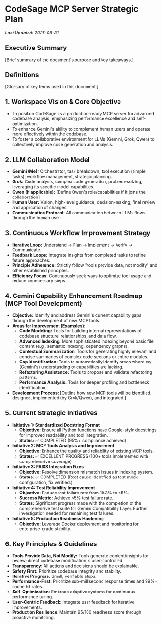 # CodeSage MCP Server Strategic Plan
*Last Updated: 2025-08-31*

## Executive Summary
[Brief summary of the document's purpose and key takeaways.]

## Definitions
[Glossary of key terms used in this document.]

## 1. Workspace Vision & Core Objective
*   To position CodeSage as a production-ready MCP server for advanced codebase analysis, emphasizing performance excellence and self-optimization.
*   To enhance Gemini's ability to complement human users and operate more effectively within the codebase.
*   To foster a collaborative environment for LLMs (Gemini, Grok, Qwen) to collectively improve code generation and analysis.

## 2. LLM Collaboration Model
*   **Gemini (Me):** Orchestrator, task breakdown, tool execution (simple tasks), workflow management, strategic planning.
*   **Grok:** Code analysis, complex code generation, problem-solving, leveraging its specific model capabilities.
*   **Qwen (if applicable):** [Define Qwen's role/capabilities if it joins the collaboration]
*   **Human User:** Vision, high-level guidance, decision-making, final review and application of changes.
*   **Communication Protocol:** All communication between LLMs flows through the human user.

## 3. Continuous Workflow Improvement Strategy
*   **Iterative Loop:** Understand -> Plan -> Implement -> Verify -> Communicate.
*   **Feedback Loops:** Integrate insights from completed tasks to refine future approaches.
*   **Principle Adherence:** Strictly follow "tools provide data, not modify" and other established principles.
*   **Efficiency Focus:** Continuously seek ways to optimize tool usage and reduce unnecessary steps.

## 4. Gemini Capability Enhancement Roadmap (MCP Tool Development)
*   **Objective:** Identify and address Gemini's current capability gaps through the development of new MCP tools.
*   **Areas for Improvement (Examples):**
    *   **Code Modeling:** Tools for building internal representations of codebase structure, relationships, and data flow.
    *   **Advanced Indexing:** More sophisticated indexing beyond basic file content (e.g., semantic indexing, dependency graphs).
    *   **Contextual Summarization:** Tools for generating highly relevant and concise summaries of complex code sections or entire modules.
    *   **Gap Identification:** Tools to automatically identify areas where my (Gemini's) understanding or capabilities are lacking.
    *   **Refactoring Assistance:** Tools to propose and validate refactoring patterns.
    *   **Performance Analysis:** Tools for deeper profiling and bottleneck identification.
*   **Development Process:** [Outline how new MCP tools will be identified, designed, implemented (by Grok/Qwen), and integrated.]

## 5. Current Strategic Initiatives
*   **Initiative 1: Standardized Docstring Format**
    *   **Objective:** Ensure all Python functions have Google-style docstrings for improved readability and tool integration.
    *   **Status:** ✅ COMPLETED (95%+ compliance achieved)
*   **Initiative 2: MCP Tools Analysis and Improvement**
    *   **Objective:** Enhance the quality and reliability of existing MCP tools.
    *   **Status:** ✅ EXCELLENT PROGRESS (100+ tools implemented with comprehensive coverage)
*   **Initiative 3: FAISS Integration Fixes**
    *   **Objective:** Resolve dimension mismatch issues in indexing system.
    *   **Status:** ✅ COMPLETED (Root cause identified as test mock configuration, fix verified.)
*   **Initiative 4: Test Reliability Improvement**
    *   **Objective:** Reduce test failure rate from 19.3% to <5%.
    *   **Success Metric:** Achieve <5% test failure rate.
    *   **Status:** Significant progress made with the completion of the comprehensive test suite for Gemini Compatibility Layer. Further investigation needed for remaining test failures.
*   **Initiative 5: Production Readiness Hardening**
    *   **Objective:** Leverage Docker deployment and monitoring for enterprise-grade stability.

## 6. Key Principles & Guidelines
*   **Tools Provide Data, Not Modify:** Tools generate content/insights for review; direct codebase modification is user-controlled.
*   **Transparency:** All actions and decisions should be explainable.
*   **Safety First:** Prioritize codebase integrity and stability.
*   **Iterative Progress:** Small, verifiable steps.
*   **Performance-First**: Prioritize sub-millisecond response times and 99%+ cache hit rates.
*   **Self-Optimization**: Embrace adaptive systems for continuous performance tuning.
*   **User-Centric Feedback**: Integrate user feedback for iterative improvements.
*   **Production Resilience**: Maintain 95/100 readiness score through proactive monitoring.
